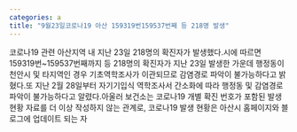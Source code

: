 ```yaml
---
categories: a
title: "9월23일코로나19 아산 159319번159537번째 등 218명 발생"
---
```

코로나19 관련 아산지역 내 지난 23일 218명의 확진자가 발생했다.시에 따르면 159319번~159537번째까지 등 218명의 확진자가 지난 23일 발생한 가운데 행정동이 천안시 및 타지역인 경우 기초역학조사가 이관되므로 감염경로 파악이 불가능하다고 밝혔다.또 지난 2월 28일부터 자기기입식 역학조사서 간소화에 따라 행정동 및 감염경로 파악이 불가능하다고 알렸다.아울러 보건소는 코로나19 개별 확진 번호가 포함된 발생 현황 자료를 더 이상 작성하지 않는 관계로, 코로나19 발생 현황은 아산시 홈페이지와 블로그에 업데이트 되는 자